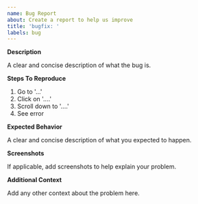 ```yaml
---
name: Bug Report
about: Create a report to help us improve
title: 'bugfix: '
labels: bug
---
```


**Description**

A clear and concise description of what the bug is.

**Steps To Reproduce**

1. Go to '...'
2. Click on '....'
3. Scroll down to '....'
4. See error

**Expected Behavior**

A clear and concise description of what you expected to happen.

**Screenshots**

If applicable, add screenshots to help explain your problem.

**Additional Context**

Add any other context about the problem here.
